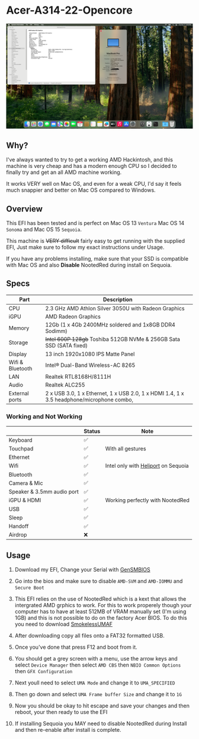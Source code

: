 # Acer-A314-22-Opencore
<img src="https://github.com/lukeshondas/Acer-A314-22-Opencore/blob/1d18cbd3efd49ba38623d0a853d26e286a4b6626/SequoiaWorking.png">

## Why?
I've always wanted to try to get a working AMD Hackintosh, and this machine is very cheap and has a modern enough CPU so I decided to finally try and get an all AMD machine working.


It works VERY well on Mac OS, and even for a weak CPU, I'd say it feels much snappier and better on Mac OS compared to Windows.

## Overview

This EFI has been tested and is perfect on Mac OS 13 `Ventura` Mac OS 14 `Sonoma` and Mac OS 15 `Sequoia`.

This machine is <s>VERY difficult</s> fairly easy to get running with the supplied EFI, Just make sure to follow my exact instructions under Usage.

If you have any problems installing, make sure that your SSD is compatible with Mac OS and also <strong>Disable</strong> NootedRed during install on Sequoia.

## Specs

| Part             | Description                                                                                                    |
| ---------------- | -------------------------------------------------------------------------------------------------------------- |
| CPU              | 2.3 GHz AMD Athlon Silver 3050U with Radeon Graphics                                                           |
| iGPU             | AMD Radeon Graphics                                                                                            |
| Memory           | 12Gb (1 x 4Gb 2400MHz soldered and 1x8GB DDR4 Sodimm)                                                          |
| Storage          | <s>Intel 600P 128gb</s> Toshiba 512GB NVMe & 256GB Sata SSD (SATA fixed)                                       |
| Display          | 13 inch 1920x1080 IPS Matte Panel                                                                              |
| Wifi & Bluetooth | Intel® Dual-Band Wireless-AC 8265                                                                              |
| LAN              | Realtek RTL8168H/8111H                                                                                         |
| Audio            | Realtek ALC255                                                                                                        |
| External ports   | 2 x USB 3.0, 1 x Ethernet, 1 x USB 2.0, 1 x HDMI 1.4, 1 x 3.5 headphone/microphone combo,                      |

### Working and Not Working

|                                                   | Status | Note                              |
| ------------------------------------------------- | ------ | ----------------------------------|
| Keyboard                                          | ✅     |                                   |
| Touchpad                                          | ✅     |With all gestures                  |
| Ethernet                                          | ✅     |                                   |
| Wifi                                              | ✅     |Intel only with [Heliport](https://github.com/OpenIntelWireless/HeliPort) on Sequoia |
| Bluetooth                                         | ✅     |                                   |
| Camera & Mic                                      | ✅     |                                   |
| Speaker & 3.5mm audio port                        | ✅     |                                   |
| iGPU & HDMI                                       | ✅     |Working perfectly with NootedRed   |
| USB                                               | ✅     |                                   |
| Sleep                                             | ✅     |                                   |
| Handoff                                           | ✅     |                                   |
| Airdrop                                           | ❌     |                                   |


## Usage

1. Download my EFI, Change your Serial with [GenSMBIOS](https://github.com/corpnewt/GenSMBIOS) 

2. Go into the bios and make sure to disable `AMD-SVM` and `AMD-IOMMU` and `Secure Boot`

3. This EFI relies on the use of NootedRed which is a kext that allows the intergrated AMD grphics to work.
For this to work properely though your computer has to have at least 512MB of VRAM manually set (I'm using 1GB) and this is not possible to do on the factory Acer BIOS.
To do this you need to download [SmokelessUMAF](https://github.com/DavidS95/Smokeless_UMAF) 

4. After downloading copy all files onto a FAT32 formatted USB. 

5. Once you've done that press F12 and boot from it.

6. You should get a grey screen with a menu, use the arrow keys and select `Device Manager` then select `AMD CBS` then `NBIO Common Options` then `GFX Configuration`

7. Next youll need to select `UMA Mode` and change it to `UMA_SPECIFIED`

8. Then go down and select `UMA Frame buffer Size` and change it to `1G`

9. Now you should be okay to hit escape and save your changes and then reboot, your then ready to use the EFI

10. If installing Sequoia you MAY need to disable NootedRed during Install and then re-enable after install is complete.

